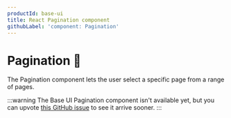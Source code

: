 ```yaml
---
productId: base-ui
title: React Pagination component
githubLabel: 'component: Pagination'
---
```


# Pagination 🚧

<p class="description">The Pagination component lets the user select a specific page from a range of pages.</p>

:::warning
The Base UI Pagination component isn't available yet, but you can upvote [this GitHub issue](https://github.com/mui/base-ui/issues/29) to see it arrive sooner.
:::
